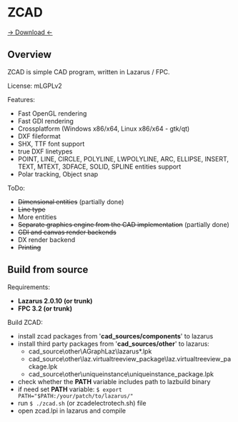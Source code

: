 # ZCAD
[→ Download ←](https://github.com/zamtmn/zcad/releases)
## Overview
ZCAD is simple CAD program, written in Lazarus / FPC.

License: mLGPLv2

Features:
* Fast OpenGL rendering
* Fast GDI rendering
* Crossplatform (Windows x86/x64, Linux x86/x64 - gtk/qt)
* DXF fileformat
* SHX, TTF font support
* true DXF linetypes
* POINT, LINE, CIRCLE, POLYLINE,  LWPOLYLINE, ARC, ELLIPSE, INSERT, TEXT, MTEXT, 3DFACE, SOLID, SPLINE entities support
* Polar tracking, Object snap

ToDo:
* ~~Dimensional entities~~ (partially done)
* ~~Line type~~
* More entities
* ~~Separate graphics engine from the CAD implementation~~ (partially done)
* ~~GDI and canvas render backends~~
* DX render backend
* ~~Printing~~

## Build from source
Requirements:

* **Lazarus 2.0.10 (or trunk)**
* **FPC 3.2 (or trunk)**

Build ZCAD:

* install zcad packages from '**cad_sources/components**' to lazarus
* install third party packages from '**cad_sources/other**' to lazarus:
  * cad_source\other\AGraphLaz\lazarus\*.lpk
  * cad_source\other\laz.virtualtreeview_package\laz.virtualtreeview_package.lpk
  * cad_source\other\uniqueinstance\uniqueinstance_package.lpk
* check whether the **PATH** variable includes path to lazbuild binary
* if need set **PATH** variable: `$ export PATH="$PATH:/your/patch/to/lazarus/"`
* run `$ ./zcad.sh` (or zcadelectrotech.sh) file
* open zcad.lpi in lazarus and compile
